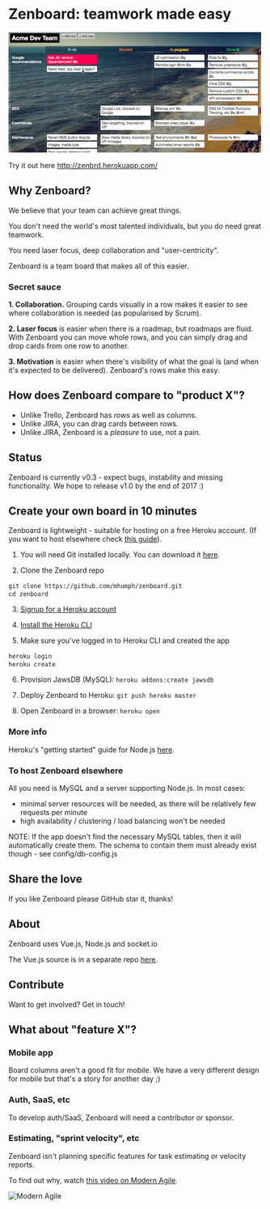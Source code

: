 # Zenboard: teamwork made easy

![Zenboard](etc/demo.gif)

Try it out here http://zenbrd.herokuapp.com/

## Why Zenboard?

We believe that your team can achieve great things.

You don't need the world's most talented individuals, but you do need great teamwork.

You need laser focus, deep collaboration and "user-centricity".

Zenboard is a team board that makes all of this easier.

### Secret sauce

**1. Collaboration.** Grouping cards visually in a row makes it easier to see where collaboration is needed (as popularised by Scrum).

**2. Laser focus** is easier when there is a roadmap, but roadmaps are fluid. With Zenboard you can move whole rows, and you can simply drag and drop cards from one row to another.

**3. Motivation** is easier when there's visibility of what the goal is (and when it's expected to be delivered). Zenboard's rows make this easy.

## How does Zenboard compare to "product X"?

- Unlike Trello, Zenboard has *rows* as well as columns.
- Unlike JIRA, you can drag cards between rows.
- Unlike JIRA, Zenboard is a *pleasure* to use, not a pain.

## Status

Zenboard is currently v0.3 - expect bugs, instability and missing functionality. We hope to release v1.0 by the end of 2017 :)

## Create your own board in 10 minutes

Zenboard is lightweight - suitable for hosting on a free Heroku account.
(If you want to host elsewhere check [this guide](#to-host-zenboard-elsewhere)).

1. You will need Git installed locally. You can download it [here](https://git-scm.com/downloads).

2. Clone the Zenboard repo
```
git clone https://github.com/mhumph/zenboard.git
cd zenboard
```

3. [Signup for a Heroku account](https://signup.heroku.com/)

4. [Install the Heroku CLI](https://devcenter.heroku.com/articles/heroku-cli)

5. Make sure you've logged in to Heroku CLI and created the app
```
heroku login
heroku create
```

6. Provision JawsDB (MySQL): `heroku addons:create jawsdb`

7. Deploy Zenboard to Heroku: `git push heroku master`

8. Open Zenboard in a browser: `heroku open`

### More info
Heroku's "getting started" guide for Node.js [here](https://devcenter.heroku.com/articles/getting-started-with-nodejs#deploy-the-app).

### To host Zenboard elsewhere

All you need is MySQL and a server supporting Node.js. In most cases:
- minimal server resources will be needed, as there will be relatively few requests per minute
- high availability / clustering / load balancing won't be needed

NOTE: If the app doesn't find the necessary MySQL tables, then it will automatically create them. The schema to contain them must already exist though - see config/db-config.js

## Share the love

If you like Zenboard please GitHub star it, thanks!

## About

Zenboard uses Vue.js, Node.js and socket.io

The Vue.js source is in a separate repo [here](https://github.com/mhumph/zenboard-vue).

## Contribute

Want to get involved? Get in touch!

## What about "feature X"?

### Mobile app

Board columns aren't a good fit for mobile. We have a very different design for mobile but that's a story for another day ;)

### Auth, SaaS, etc

To develop auth/SaaS, Zenboard will need a contributor or sponsor.

### Estimating, "sprint velocity", etc

Zenboard isn't planning specific features for task estimating or velocity reports.

To find out why, watch [this video on Modern Agile](https://www.agilealliance.org/resources/videos/modern-agile/).

<img src="http://modernagile.org/img/modern_agile_wheel.svg" alt="Modern Agile" width="300" />
